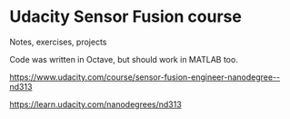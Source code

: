 # Udacity Sensor Fusion course

Notes, exercises, projects

Code was written in Octave, but should work in MATLAB too.

https://www.udacity.com/course/sensor-fusion-engineer-nanodegree--nd313

https://learn.udacity.com/nanodegrees/nd313
